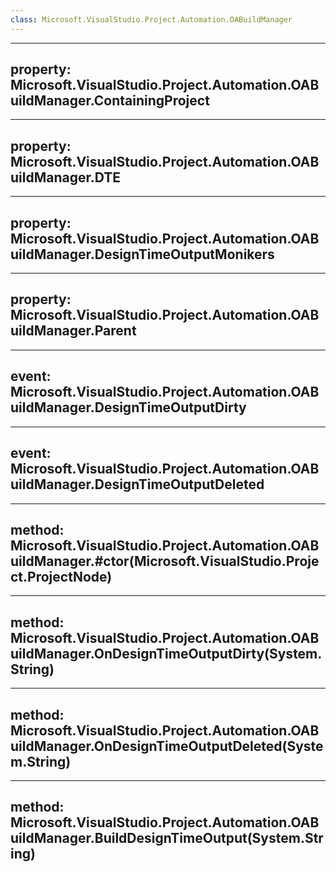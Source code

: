 ```yaml
---
class: Microsoft.VisualStudio.Project.Automation.OABuildManager
---
```


---
property: Microsoft.VisualStudio.Project.Automation.OABuildManager.ContainingProject
---

---
property: Microsoft.VisualStudio.Project.Automation.OABuildManager.DTE
---

---
property: Microsoft.VisualStudio.Project.Automation.OABuildManager.DesignTimeOutputMonikers
---

---
property: Microsoft.VisualStudio.Project.Automation.OABuildManager.Parent
---

---
event: Microsoft.VisualStudio.Project.Automation.OABuildManager.DesignTimeOutputDirty
---

---
event: Microsoft.VisualStudio.Project.Automation.OABuildManager.DesignTimeOutputDeleted
---

---
method: Microsoft.VisualStudio.Project.Automation.OABuildManager.#ctor(Microsoft.VisualStudio.Project.ProjectNode)
---

---
method: Microsoft.VisualStudio.Project.Automation.OABuildManager.OnDesignTimeOutputDirty(System.String)
---

---
method: Microsoft.VisualStudio.Project.Automation.OABuildManager.OnDesignTimeOutputDeleted(System.String)
---

---
method: Microsoft.VisualStudio.Project.Automation.OABuildManager.BuildDesignTimeOutput(System.String)
---

